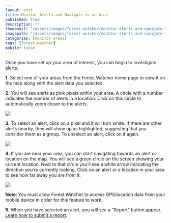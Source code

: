 ```yaml
---
layout: post
title: Monitor Alerts and Navigate to an Area
published: True
description: ""
thumbnail: "/assets/images/forest-watcher/monitor-alerts-and-navigate-to-an-area/thumbnail.png"
imagepath: "/assets/images/forest-watcher/monitor-alerts-and-navigate-to-an-area"
categories: [monitor areas]
tags: [forest-watcher]
mobile: false
---
```



<div id="desktopContent" class="content">

  <p>Once you have set up your area of interest, you can begin to investigate alerts.</p>
  <p><strong>1.</strong> Select one of your areas from the Forest Watcher home page to view it on the map along with the alert data you selected.</p>
  <p><strong>2.</strong> You will see alerts as pink pixels within your area. A circle with a number indicates the number of alerts in a location. Click on this circle to automatically zoom closer to the alerts.</p>
  <p><img src="{{site.baseurl}}{{page.imagepath}}/desktop/10a.png" /></p>
  <p><strong>3.</strong> To select an alert, click on a pixel and it will turn white. If there are other alerts nearby, they will show up as highlighted, suggesting that you consider them as a group. To unselect an alert, click on it again.</p>
  <p><img src="{{site.baseurl}}{{page.imagepath}}/desktop/10b.png" /></p>
  <p><strong>4.</strong> If you are near your area, you can start navigating towards an alert or location on the map. You will see a green circle on the screen showing your current location. Next to that circle you’ll see a white arrow indicating the direction you’re currently looking. Click on an alert or a location in your area to see how far away you are from it.</p>
  <p><img src="{{site.baseurl}}{{page.imagepath}}/desktop/10c.png" /></p>
  <p><strong>Note</strong>: You must allow Forest Watcher to access GPS/location data from your mobile device in order for this feature to work.</p>
  <p><strong>5.</strong> When you have selected an alert, you will see a “Report” button appear. <a href="http://globalforestwatch.org/howto/monitor-areas/submit-a-report.html" target="_blank">Learn how to submit a report</a>.</p>
  
</div>

<div id="mobileContent" class="content">
</div>
